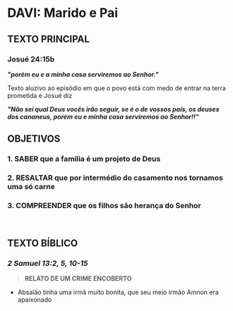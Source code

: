 # **DAVI: Marido e Pai**

## TEXTO PRINCIPAL

### Josué 24:15b

**_"porém eu e a minha casa serviremos ao Senhor."_**

Texto aluzivo ao episódio em que o povo está com medo de entrar na terra prometida e Josué diz

**_"Não sei qual Deus vocês irão seguir, se é o de vossos pais, os deuses dos cananeus, porém eu e minha casa serviremos ao Senhor!!"_**

## OBJETIVOS

### 1. **SABER** que a família é um projeto de Deus

### 2. **RESALTAR** que por intermédio do casamento nos tornamos uma só carne

### 3. **COMPREENDER** que os filhos são herança do Senhor

<br />

## TEXTO BÍBLICO

### **_2 Samuel 13:2, 5, 10-15_**

> **RELATO DE UM CRIME ENCOBERTO**

- Absalão tinha uma irmã muito bonita, que seu meio irmão Amnon era apaixonado
